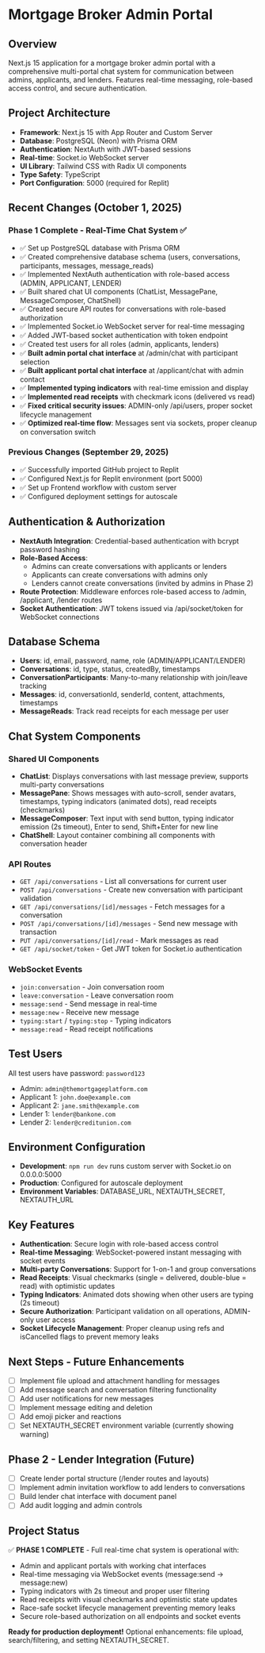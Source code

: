 # Mortgage Broker Admin Portal

## Overview
Next.js 15 application for a mortgage broker admin portal with a comprehensive multi-portal chat system for communication between admins, applicants, and lenders. Features real-time messaging, role-based access control, and secure authentication.

## Project Architecture
- **Framework**: Next.js 15 with App Router and Custom Server
- **Database**: PostgreSQL (Neon) with Prisma ORM
- **Authentication**: NextAuth with JWT-based sessions
- **Real-time**: Socket.io WebSocket server
- **UI Library**: Tailwind CSS with Radix UI components
- **Type Safety**: TypeScript
- **Port Configuration**: 5000 (required for Replit)

## Recent Changes (October 1, 2025)
### Phase 1 Complete - Real-Time Chat System ✅
- ✅ Set up PostgreSQL database with Prisma ORM
- ✅ Created comprehensive database schema (users, conversations, participants, messages, message_reads)
- ✅ Implemented NextAuth authentication with role-based access (ADMIN, APPLICANT, LENDER)
- ✅ Built shared chat UI components (ChatList, MessagePane, MessageComposer, ChatShell)
- ✅ Created secure API routes for conversations with role-based authorization
- ✅ Implemented Socket.io WebSocket server for real-time messaging
- ✅ Added JWT-based socket authentication with token endpoint
- ✅ Created test users for all roles (admin, applicants, lenders)
- ✅ **Built admin portal chat interface** at /admin/chat with participant selection
- ✅ **Built applicant portal chat interface** at /applicant/chat with admin contact
- ✅ **Implemented typing indicators** with real-time emission and display
- ✅ **Implemented read receipts** with checkmark icons (delivered vs read)
- ✅ **Fixed critical security issues**: ADMIN-only /api/users, proper socket lifecycle management
- ✅ **Optimized real-time flow**: Messages sent via sockets, proper cleanup on conversation switch

### Previous Changes (September 29, 2025)
- ✅ Successfully imported GitHub project to Replit
- ✅ Configured Next.js for Replit environment (port 5000)
- ✅ Set up Frontend workflow with custom server
- ✅ Configured deployment settings for autoscale

## Authentication & Authorization
- **NextAuth Integration**: Credential-based authentication with bcrypt password hashing
- **Role-Based Access**: 
  - Admins can create conversations with applicants or lenders
  - Applicants can create conversations with admins only
  - Lenders cannot create conversations (invited by admins in Phase 2)
- **Route Protection**: Middleware enforces role-based access to /admin, /applicant, /lender routes
- **Socket Authentication**: JWT tokens issued via /api/socket/token for WebSocket connections

## Database Schema
- **Users**: id, email, password, name, role (ADMIN/APPLICANT/LENDER)
- **Conversations**: id, type, status, createdBy, timestamps
- **ConversationParticipants**: Many-to-many relationship with join/leave tracking
- **Messages**: id, conversationId, senderId, content, attachments, timestamps
- **MessageReads**: Track read receipts for each message per user

## Chat System Components
### Shared UI Components
- **ChatList**: Displays conversations with last message preview, supports multi-party conversations
- **MessagePane**: Shows messages with auto-scroll, sender avatars, timestamps, typing indicators (animated dots), read receipts (checkmarks)
- **MessageComposer**: Text input with send button, typing indicator emission (2s timeout), Enter to send, Shift+Enter for new line
- **ChatShell**: Layout container combining all components with conversation header

### API Routes
- `GET /api/conversations` - List all conversations for current user
- `POST /api/conversations` - Create new conversation with participant validation
- `GET /api/conversations/[id]/messages` - Fetch messages for a conversation
- `POST /api/conversations/[id]/messages` - Send new message with transaction
- `PUT /api/conversations/[id]/read` - Mark messages as read
- `GET /api/socket/token` - Get JWT token for Socket.io authentication

### WebSocket Events
- `join:conversation` - Join conversation room
- `leave:conversation` - Leave conversation room
- `message:send` - Send message in real-time
- `message:new` - Receive new message
- `typing:start` / `typing:stop` - Typing indicators
- `message:read` - Read receipt notifications

## Test Users
All test users have password: `password123`
- Admin: `admin@themortgageplatform.com`
- Applicant 1: `john.doe@example.com`
- Applicant 2: `jane.smith@example.com`
- Lender 1: `lender@bankone.com`
- Lender 2: `lender@creditunion.com`

## Environment Configuration
- **Development**: `npm run dev` runs custom server with Socket.io on 0.0.0.0:5000
- **Production**: Configured for autoscale deployment
- **Environment Variables**: DATABASE_URL, NEXTAUTH_SECRET, NEXTAUTH_URL

## Key Features
- **Authentication**: Secure login with role-based access control
- **Real-time Messaging**: WebSocket-powered instant messaging with socket events
- **Multi-party Conversations**: Support for 1-on-1 and group conversations
- **Read Receipts**: Visual checkmarks (single = delivered, double-blue = read) with optimistic updates
- **Typing Indicators**: Animated dots showing when other users are typing (2s timeout)
- **Secure Authorization**: Participant validation on all operations, ADMIN-only user access
- **Socket Lifecycle Management**: Proper cleanup using refs and isCancelled flags to prevent memory leaks

## Next Steps - Future Enhancements
- [ ] Implement file upload and attachment handling for messages
- [ ] Add message search and conversation filtering functionality
- [ ] Add user notifications for new messages
- [ ] Implement message editing and deletion
- [ ] Add emoji picker and reactions
- [ ] Set NEXTAUTH_SECRET environment variable (currently showing warning)

## Phase 2 - Lender Integration (Future)
- [ ] Create lender portal structure (/lender routes and layouts)
- [ ] Implement admin invitation workflow to add lenders to conversations
- [ ] Build lender chat interface with document panel
- [ ] Add audit logging and admin controls

## Project Status
✅ **PHASE 1 COMPLETE** - Full real-time chat system is operational with:
- Admin and applicant portals with working chat interfaces
- Real-time messaging via WebSocket events (message:send → message:new)
- Typing indicators with 2s timeout and proper user filtering
- Read receipts with visual checkmarks and optimistic state updates
- Race-safe socket lifecycle management preventing memory leaks
- Secure role-based authorization on all endpoints and socket events

**Ready for production deployment!** Optional enhancements: file upload, search/filtering, and setting NEXTAUTH_SECRET.